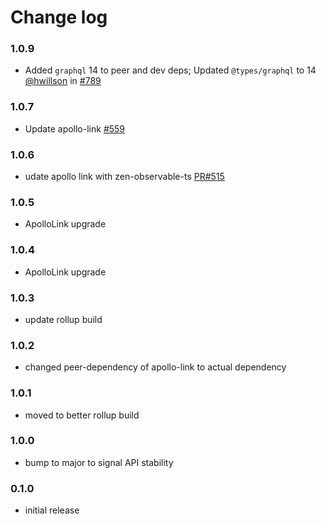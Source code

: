 # Change log

### 1.0.9
- Added `graphql` 14 to peer and dev deps; Updated `@types/graphql` to 14  <br/>
  [@hwillson](http://github.com/hwillson) in [#789](https://github.com/apollographql/apollo-link/pull/789)

### 1.0.7
- Update apollo-link [#559](https://github.com/apollographql/apollo-link/pull/559)

### 1.0.6
- udate apollo link with zen-observable-ts [PR#515](https://github.com/apollographql/apollo-link/pull/515)

### 1.0.5
- ApolloLink upgrade

### 1.0.4
- ApolloLink upgrade

### 1.0.3
- update rollup build

### 1.0.2
- changed peer-dependency of apollo-link to actual dependency

### 1.0.1
- moved to better rollup build

### 1.0.0
- bump to major to signal API stability

### 0.1.0
- initial release

